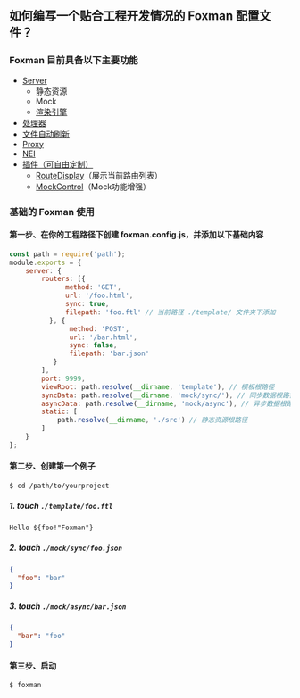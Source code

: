 ## 如何编写一个贴合工程开发情况的 Foxman 配置文件？

### **Foxman** 目前具备以下主要功能
- [Server](./plugins/Server.md)
    - 静态资源
    - Mock
    - [渲染引擎](./plugins/TemplateRender.md)
- [处理器](./plugins/Processor.md)
- [文件自动刷新](./plugins/LivingReload.md)
- [Proxy](./plugins/Proxy.md)
- [NEI](./plugins/NEI.md)
- [插件（可自由定制）](http://github.com/foxman-plugins)
    * [RouteDisplay](https://github.com/foxman-plugins/RouteDisplay)（展示当前路由列表）
    * [MockControl](https://github.com/foxman-plugins/MockControl)（Mock功能增强）

### 基础的 Foxman 使用

#### 第一步、在你的工程路径下创建 foxman.config.js，并添加以下基础内容

```javascript
const path = require('path');
module.exports = {
    server: {
        routers: [{
              method: 'GET',
              url: '/foo.html',
              sync: true,
              filepath: 'foo.ftl' // 当前路径 ./template/ 文件夹下添加
          }, {
               method: 'POST',
               url: '/bar.html',
               sync: false,
               filepath: 'bar.json'
           }
        ],
        port: 9999,
        viewRoot: path.resolve(__dirname, 'template'), // 模板根路径
        syncData: path.resolve(__dirname, 'mock/sync/'), // 同步数据根路径
        asyncData: path.resolve(__dirname, 'mock/async'), // 异步数据根路径
        static: [ 
            path.resolve(__dirname, './src') // 静态资源根路径
        ]
    }
};
```
#### 第二步、创建第一个例子
```bash
$ cd /path/to/yourproject 
```
##### 1. touch `./template/foo.ftl`
```html
Hello ${foo!"Foxman"}
```
##### 2. touch `./mock/sync/foo.json`
```json
{
  "foo": "bar"
}
```

##### 3. touch `./mock/async/bar.json`
```json
{
  "bar": "foo"
}
```

#### 第三步、启动
```bash
$ foxman
```